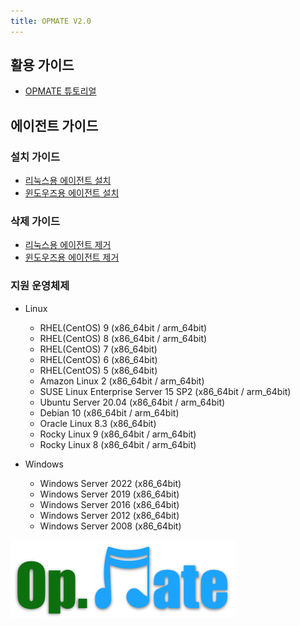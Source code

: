 ```yaml
---
title: OPMATE V2.0
---
```


## 활용 가이드

- [OPMATE 튜토리얼](Tutorial.md)


## 에이전트 가이드

### 설치 가이드

- [리눅스용 에이전트 설치](InstallAgentLinux.md)
- [윈도우즈용 에이전트 설치](InstallAgentWindows.md)

### 삭제 가이드

- [리눅스용 에이전트 제거](UninstallAgentLinux.md)
- [윈도우즈용 에이전트 제거](UninstallAgentWindows.md)

### 지원 운영체제

- Linux
  - RHEL(CentOS) 9 (x86_64bit / arm_64bit)
  - RHEL(CentOS) 8 (x86_64bit / arm_64bit)
  - RHEL(CentOS) 7 (x86_64bit)
  - RHEL(CentOS) 6 (x86_64bit)
  - RHEL(CentOS) 5 (x86_64bit)
  - Amazon Linux 2 (x86_64bit / arm_64bit)
  - SUSE Linux Enterprise Server 15 SP2 (x86_64bit / arm_64bit)
  - Ubuntu Server 20.04 (x86_64bit / arm_64bit)
  - Debian 10 (x86_64bit / arm_64bit)
  - Oracle Linux 8.3 (x86_64bit)
  - Rocky Linux 9 (x86_64bit / arm_64bit)
  - Rocky Linux 8 (x86_64bit / arm_64bit)
  
- Windows
  - Windows Server 2022 (x86_64bit)
  - Windows Server 2019 (x86_64bit)
  - Windows Server 2016 (x86_64bit)
  - Windows Server 2012 (x86_64bit)
  - Windows Server 2008 (x86_64bit)

![Alt text](/img/opmate-small.png)
